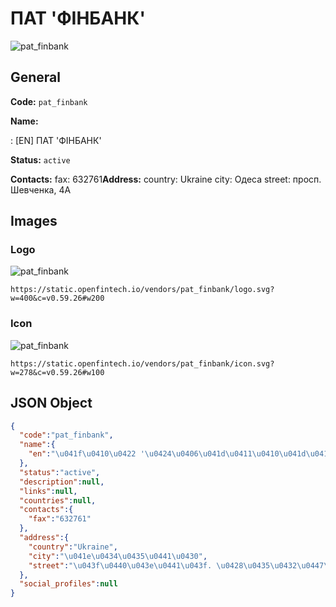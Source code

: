 
# ПАТ 'ФІНБАНК' 
![pat_finbank](https://static.openfintech.io/vendors/pat_finbank/logo.svg?w=400&c=v0.59.26#w200)  

## General 
 
**Code:** `pat_finbank` 
 
**Name:** 
 
:	[EN] ПАТ 'ФІНБАНК' 
 
**Status:** `active` 
 
**Contacts:** 
fax: 632761**Address:** 
country: Ukraine 
city: Одеса 
street: просп. Шевченка, 4А 

## Images 

### Logo 
 
![pat_finbank](https://static.openfintech.io/vendors/pat_finbank/logo.svg?w=400&c=v0.59.26#w200)  

```
https://static.openfintech.io/vendors/pat_finbank/logo.svg?w=400&c=v0.59.26#w200
```  

### Icon 
 
![pat_finbank](https://static.openfintech.io/vendors/pat_finbank/icon.svg?w=278&c=v0.59.26#w100)  

```
https://static.openfintech.io/vendors/pat_finbank/icon.svg?w=278&c=v0.59.26#w100
```  

## JSON Object 

```json
{
  "code":"pat_finbank",
  "name":{
    "en":"\u041f\u0410\u0422 '\u0424\u0406\u041d\u0411\u0410\u041d\u041a'"
  },
  "status":"active",
  "description":null,
  "links":null,
  "countries":null,
  "contacts":{
    "fax":"632761"
  },
  "address":{
    "country":"Ukraine",
    "city":"\u041e\u0434\u0435\u0441\u0430",
    "street":"\u043f\u0440\u043e\u0441\u043f. \u0428\u0435\u0432\u0447\u0435\u043d\u043a\u0430, 4\u0410"
  },
  "social_profiles":null
}
```  
